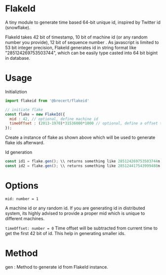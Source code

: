 # FlakeId
A tiny module to generate time based 64-bit unique id, inspired by Twitter id (snowflake).

FlakeId takes 42 bit of timestamp, 10 bit of machine id (or any random number you provide), 12 bit of sequence number .  As javascript is limited to 53 bit integer precision, FlakeId generates id in string format like "285124269753503744", which can be easily type casted into 64 bit bigint in database.

# Usage
Initializtion
```js
import flakeid from '@brecert/flakeid'

// initiate flake
const flake = new FlakeId({
  mid : 42, // optional, define machine id
  timeOffset : (2013-1970)*31536000*1000 // optional, define a offset time
});
```
Create a instance of flake as shown above which will be used to generate flake ids afterward.

Id generation
```js
const id1 = flake.gen(); \\ returns something like 285124269753503744n
const id2 = flake.gen(); \\ returns something like 285124417543999488n
```

# Options

`mid: number = 1`

A machine id or any random id. If you are generating id in distributed system, its highly advised to provide a proper mid which is unique to different machines.

`timeOffset: number = 0`
Time offset will be  subtracted from current time to get the first 42 bit of id. This help in generating smaller ids.

# Method
gen : Method to generate id from FlakeId instance.
